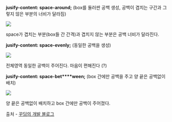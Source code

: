 **jusify-content: space-around;** (box를 둘러싼 공백 생성, 공백이 겹치는 구간과 그렇지 않은 부분의 너비가 달라짐)

![](https://blog.kakaocdn.net/dn/bx2x2o/btqRGo9yJQO/owOPA4T6eTFdM9OpN7QTjK/img.png)

space가 겹치는 부분(box들 간 간격)과 겹치지 않는 부분은 공백 너비가 달라진다.

**jusify-content: space-evenly;** (동일한 공백을 생성)

![](https://blog.kakaocdn.net/dn/bctYTt/btqRwaq1Ujy/cKk7PCEpKtCdypsSZ40PVk/img.png)

전체영역 동일한 공백이 주어진다. 마음이 편해진다 (?)

**jusify-content: space-bet****ween;** (box 간에만 공백을 주고 양 끝은 공백없이 배치)

![](https://blog.kakaocdn.net/dn/FeTTm/btqRGpObDx0/VHoeys3ehzqENE50qQKTyk/img.png)

양 끝은 공백없이 배치하고 box 간에만 공백이 주어졌다.

출처 - [꾸딩의 개발 블로그](https://minigomi.tistory.com/25)